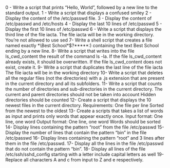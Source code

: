 0 - Write a script that prints “Hello, World”, followed by a new line to the standard output.
1 - Write a script that displays a confused smiley
2 - Display the content of the /etc/passwd file.
3 - Display the content of /etc/passwd and /etc/hosts
4 - Display the last 10 lines of /etc/passwd
5 - Display the first 10 lines of /etc/passwd
6 - Write a script that displays the third line of the file iacta. The file iacta will be in the working directory. You’re not allowed to use sed
7- Write a shell script that creates a file named exactly *\Best School\*$?*****:) containing the text Best School ending by a new line.
8- Write a script that writes into the file ls_cwd_content the result of the command ls -la. If the file ls_cwd_content already exists, it should be overwritten. If the file ls_cwd_content does not exist, create it.
9- Write a script that duplicates the last line of the file iacta The file iacta will be in the working directory
10- Write a script that deletes all the regular files (not the directories) with a .js extension that are present in the current directory and all its subfolders.
11- Write a script that counts the number of directories and sub-directories in the current directory. The current and parent directories should not be taken into account Hidden directories should be counted
12- Create a script that displays the 10 newest files in the current directory. Requirements: One file per line Sorted from the newest to the oldest
13- Create a scripts that takes a list of words as input and prints only words that appear exactly once. Input format: One line, one word Output format: One line, one word Words should be sorted
14- Display lines containing the pattern “root” from the file /etc/passwd
15- Display the number of lines that contain the pattern “bin” in the file /etc/passwd
16- Display lines containing the pattern “root” and 3 lines after them in the file /etc/passwd.
17- Display all the lines in the file /etc/passwd that do not contain the pattern “bin”.
18- Display all lines of the file /etc/ssh/sshd_config starting with a letter include capital letters as well
19- Replace all characters A and c from input to Z and e respectively.
